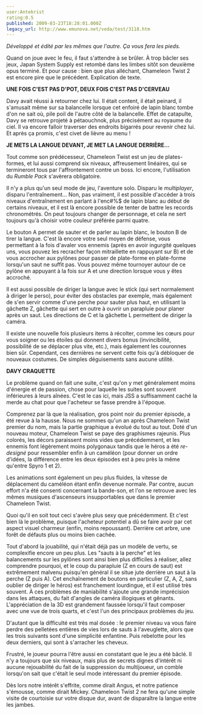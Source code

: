 ```yaml
---
user:Antekrist
rating:0.5
published: 2009-03-23T18:28:01.000Z
legacy_url: http://www.emunova.net/veda/test/3118.htm
---
```

_Développé et édité par les mêmes que l'autre. Ça vous fera les pieds._  

  

Quand on joue avec le feu, il faut s'attendre à se brûler. À trop bâcler ses jeux, Japan System Supply est retombé dans les limbes sitôt son deuxième opus terminé. Et pour cause : bien que plus alléchant, Chameleon Twist 2 est encore pire que le précédent. Explication de texte.  

  

**UNE FOIS C'EST PAS D'POT, DEUX FOIS C'EST PAS D'CERVEAU**  

Davy avait réussi à retourner chez lui. Il était content, il était peinard, il s'amusait même sur sa balancelle lorsque cet enfoiré de lapin blanc tombe d'on ne sait où, pile poil de l'autre côté de la balancelle. Effet de catapulte, Davy se retrouve projeté à pétaouchnok, plus précisément au royaume du ciel. Il va encore falloir traverser des endroits bigarrés pour revenir chez lui. Et après ça promis, c'est civet de lièvre au menu !  

  

**JE METS LA LANGUE DEVANT, JE MET LA LANGUE DERRIÈRE...**  

Tout comme son prédécesseur, Chameleon Twist est un jeu de plates-formes, et lui aussi comprend six niveaux, affreusement linéaires, qui se termineront tous par l'affrontement contre un boss. Ici encore, l'utilisation du _Rumble Pack_ s'avèrera obligatoire.  

Il n'y a plus qu'un seul mode de jeu, l'aventure solo. Disparu le _multiplayer_, disparu l'entraînement... Non, pas vraiment, il est possible d'accéder à trois niveaux d'entraînement en parlant à l'enc\#%$ de lapin blanc au début de certains niveaux, et il est là encore possible de tenter de battre les records chronométrés. On peut toujours changer de personnage, et cela ne sert toujours qu'à choisir votre couleur préférée parmi quatre.  

Le bouton A permet de sauter et de parler au lapin blanc, le bouton B de tirer la langue. C'est là encore votre seul moyen de défense, vous permettant à la fois d'avaler vos ennemis (après en avoir ingurgité quelques uns, vous pouvez les recracher façon mitraillette en rappuyant sur B) et de vous accrocher aux pylônes pour passer de plate-forme en plate-forme lorsqu'un saut ne suffit pas. Vous pouvez même tournoyer autour de ce pylône en appuyant à la fois sur A et une direction lorsque vous y êtes accroché.  

Il est aussi possible de diriger la langue avec le stick (qui sert normalement à diriger le perso), pour éviter des obstacles par exemple, mais également de s'en servir comme d'une perche pour sauter plus haut, en utilisant la gâchette Z, gâchette qui sert en outre à ouvrir un parapluie pour planer après un saut. Les directions de C et la gâchette L permettent de diriger la caméra.  

Il existe une nouvelle fois plusieurs items à récolter, comme les cœurs pour vous soigner ou les étoiles qui donnent divers bonus (invincibilité, possibilité de se déplacer plus vite, etc.), mais également les couronnes bien sûr. Cependant, ces dernières ne servent cette fois qu'à débloquer de nouveaux costumes. De simples déguisements sans aucune utilité.  

  

**DAVY CRAQUETTE**  

Le problème quand on fait une suite, c'est qu'on y met généralement moins d'énergie et de passion, chose pour laquelle les suites sont souvent inférieures à leurs aînées. C'est le cas ici, mais JSS a suffisamment caché la merde au chat pour que l'acheteur se fasse prendre à l'époque.  

Comprenez par là que la réalisation, gros point noir du premier épisode, a été revue à la hausse. Nous ne sommes qu'un an après Chameleon Twist premier du nom, mais la partie graphique a évolué du tout au tout. Doté d'un nouveau moteur, Chameleon Twist se paye des graphismes rajeunis. Plus colorés, les décors paraissent moins vides que précédemment, et les ennemis font légèrement moins polygonaux tandis que le héros a été _re-designé_ pour ressembler enfin à un caméléon (pour donner un ordre d'idées, la différence entre les deux épisodes est à peu près la même qu'entre Spyro 1 et 2).  

Les animations sont également un peu plus fluides, la vitesse de déplacement du caméléon étant enfin devenue normale. Par contre, aucun effort n'a été consenti concernant la bande-son, et l'on se retrouve avec les mêmes musiques d'ascenseurs insupportables que dans le premier Chameleon Twist.  

Quoi qu'il en soit tout ceci s'avère plus sexy que précédemment. Et c'est bien là le problème, puisque l'acheteur potentiel a dû se faire avoir par cet aspect visuel charmeur (enfin, moins repoussant). Derrière cet arbre, une forêt de défauts plus ou moins bien cachée.  

Tout d'abord la jouabilité, qui n'était déjà pas un modèle de vertu, se complexifie encore un peu plus. Les "sauts à la perche" et les balancements sur les pylônes sont ainsi bien plus difficiles à réaliser, allez comprendre pourquoi, et le coup du parapluie (Z en cours de saut) est extrêmement malvenu puisqu'en général il se situe jute derrière un saut à la perche (Z puis A). Cet enchaînement de boutons en particulier (Z, A, Z, sans oublier de diriger le héros) est franchement lourdingue, et il est utilisé très souvent. À ces problèmes de maniabilité s'ajoute une grande imprécision dans les attaques, du fait d'angles de caméra illogiques et gênants. L'appréciation de la 3D est grandement faussée lorsqu'il faut composer avec une vue de trois quarts, et c'est l'un des principaux problèmes du jeu.  

D'autant que la difficulté est très mal dosée : le premier niveau va vous faire perdre des pelletées entières de vies lors de sauts à l'aveuglette, alors que les trois suivants sont d'une simplicité enfantine. Puis rebelotte pour les deux derniers, qui sont à s'arracher les cheveux.  

Frustré, le joueur pourra l'être aussi en constatant que le jeu a été bâclé. Il n'y a toujours que six niveaux, mais plus de secrets dignes d'intérêt ni aucune rejouabilité du fait de la suppression du multijoueur, un comble lorsqu'on sait que c'était le seul mode intéressant du premier épisode.  

Dès lors notre intérêt s'effrite, comme dirait Angus, et notre patience s'émousse, comme dirait Mickey. Chameleon Twist 2 ne fera qu'une simple visite de courtoisie sur votre disque dur, avant de disparaître la langue entre les jambes.